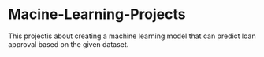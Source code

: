 # Macine-Learning-Projects
This projectis about creating a machine learning model that can predict loan approval based on the given dataset.

